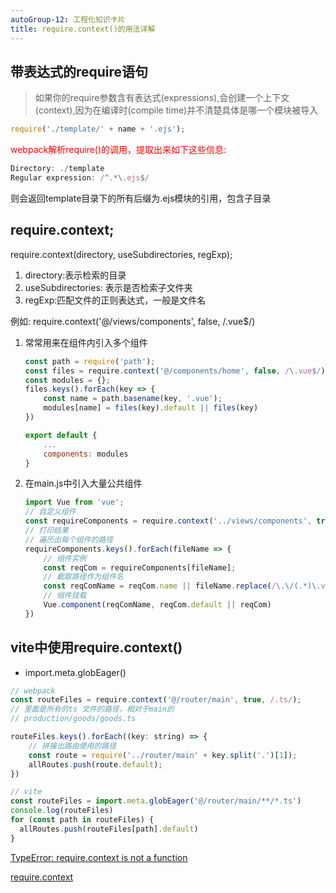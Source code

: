 ```yaml
---
autoGroup-12: 工程化知识卡片
title: require.context()的用法详解
---
```

## 带表达式的require语句
> 如果你的require参数含有表达式(expressions),会创建一个上下文(context),因为在编译时(compile time)并不清楚具体是哪一个模块被导入

```js
require('./template/' + name + '.ejs');
```
<span style="color: red">webpack解析require()的调用，提取出来如下这些信息:</span>

```js
Directory: ./template
Regular expression: /^.*\.ejs$/
```
则会返回template目录下的所有后缀为.ejs模块的引用，包含子目录

## require.context;
require.context(directory, useSubdirectories, regExp);

1. directory:表示检索的目录
2. useSubdirectories: 表示是否检索子文件夹
3. regExp:匹配文件的正则表达式，一般是文件名

例如: require.context('@/views/components', false, /.vue$/)

1. 常常用来在组件内引入多个组件

    ```js
    const path = require('path');
    const files = require.context('@/components/home', false, /\.vue$/)
    const modules = {};
    files.keys().forEach(key => {
        const name = path.basename(key, '.vue');
        modules[name] = files(key).default || files(key)
    })

    export default {
        ...
        components: modules
    }
    ```

2. 在main.js中引入大量公共组件

    ```js
    import Vue from 'vue';
    // 自定义组件
    const requireComponents = require.context('../views/components', true, /\.vue/);
    // 打印结果
    // 遍历出每个组件的路径
    requireComponents.keys().forEach(fileName => {
        // 组件实例
        const reqCom = requireComponents[fileName];
        // 截取路径作为组件名
        const reqComName = reqCom.name || fileName.replace(/\.\/(.*)\.vue/, '$1');
        // 组件挂载
        Vue.component(reqComName, reqCom.default || reqCom)
    })
    ```

## vite中使用require.context()
- import.meta.globEager()

```js
// webpack 
const routeFiles = require.context('@/router/main', true, /.ts/);
// 里面是所有的ts 文件的路径，相对于main的
// production/goods/goods.ts

routeFiles.keys().forEach((key: string) => {
    // 拼接出路由使用的路径
    const route = require('../router/main' + key.split('.')[1]);
    allRoutes.push(route.default);
})

// vite
const routeFiles = import.meta.globEager('@/router/main/**/*.ts')
console.log(routeFiles)
for (const path in routeFiles) {
  allRoutes.push(routeFiles[path].default)
}
```


[TypeError: require.context is not a function](https://github.com/storybookjs/storybook/issues/2487)

[require.context
](https://juejin.cn/post/6844903583113019405)